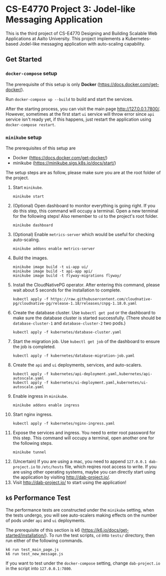 # CS-E4770 Project 3: Jodel-like Messaging Application

This is the third project of CS-E4770 Designing and Building Scalable Web Applications at Aalto University. This project implements a Kubernetes-based Jodel-like messaging application with auto-scaling capability.

## Get Started

### `docker-compose` setup

The prerequisite of this setup is only **Docker** (https://docs.docker.com/get-docker/).

Run `docker-compose up --build` to build and start the services.

After the starting process, you can visit the main page http://127.0.0.1:7800/. However, sometimes at the first start `ui` service will throw error since `api` service isn't ready yet, if this happens, just restart the application using `docker-compose restart`.

### `minikube` setup

The prerequisites of this setup are
- Docker (https://docs.docker.com/get-docker/)
- minikube (https://minikube.sigs.k8s.io/docs/start/)

The setup steps are as follow, please make sure you are at the root folder of the project.
1. Start `minikube`.
   ```
   minikube start
   ```
2. (Optional) Open dashboard to monitor everything is going right. If you do this step, this command will occupy a terminal. Open a new terminal for the following steps! Also remember to `cd` to the project's root folder.
   ```
   minikube dashboard
   ```
3. (Optional) Enable `metrics-server` which would be useful for checking auto-scaling.
   ```
   minikube addons enable metrics-server
   ```
4. Build the images.
   ```
   minikube image build -t ui-app ui/
   minikube image build -t api-app api/
   minikube image build -t flyway-migrations flyway/
   ```
5. Install the CloudNativePG operator. After entering this command, please wait about 5 seconds for the installation to complete.
   ```
   kubectl apply -f https://raw.githubusercontent.com/cloudnative-pg/cloudnative-pg/release-1.18/releases/cnpg-1.18.0.yaml
   ```
6. Create the database cluster. Use `kubectl get pod` or the dashboard to make sure the database cluster is started successfully. (There should be `database-cluster-1` and `database-cluster-2` two pods.)
   ```
   kubectl apply -f kubernetes/database-cluster.yaml
   ```
7. Start the migration job. Use `kubectl get job` of the dashboard to ensure the job is completed.
   ```
   kubectl apply -f kubernetes/database-migration-job.yaml
   ```
8. Create the `api` and `ui` deployments, services, and auto-scalers.
   ```
   kubectl apply -f kubernetes/api-deployment.yaml,kubernetes/api-autoscale.yaml
   kubectl apply -f kubernetes/ui-deployment.yaml,kubernetes/ui-autoscale.yaml
   ```
9. Enable ingress in `minikube`.
   ```
   minikube addons enable ingress
   ```
10. Start nginx ingress.
    ```
    kubectl apply -f kubernetes/nginx-ingress.yaml
    ```
11. Expose the services and ingress. You need to enter root password for this step. This command will occupy a terminal, open another one for the following steps.
    ```
    minikube tunnel
    ```
12. (Uncertain) If you are using a mac, you need to append `127.0.0.1 dab-project.io` to `/etc/hosts` file, which reqires root access to write. If you are using other operating systems, maybe you can directly start using the application by visiting http://dab-project.io/.
13. Visit http://dab-project.io/ to start using the application!

## `k6` Performance Test

The performance tests are constructed under the `minikube` setting, when the tests undergo, you will see auto-scalers making effects on the number of pods under `api` and `ui` deployments.

The prerequisite of this section is k6 (https://k6.io/docs/get-started/installation/). To run the test scripts, `cd` into `tests/` directory, then run either of the following commands.

```
k6 run test_main_page.js
k6 run test_new_message.js
```

If you want to test under the `docker-compose` setting, change `dab-project.io` in the script into `127.0.0.1:7800`.
